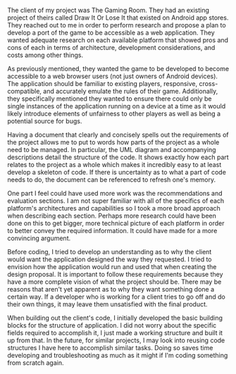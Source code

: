 The client of my project was The Gaming Room. They had an existing project of theirs called Draw It Or Lose It that existed on Android app stores. They reached out to me in order to perform research and propose a plan to develop a port of the game to be accessible as a web application. They wanted adequate research on each available platform that showed pros and cons of each in terms of architecture, development considerations, and costs among other things.

As previously mentioned, they wanted the game to be developed to become accessible to a web browser users (not just owners of Android devices). The application should be familiar to existing players, responsive, cross-compatible, and accurately emulate the rules of their game. Additionally, they specifically mentioned they wanted to ensure there could only be single instances of the application running on a device at a time as it would likely introduce elements of unfairness to other players as well as being a potential source for bugs.

Having a document that clearly and concisely spells out the requirements of the project allows me to put to words how parts of the project as a whole need to be managed. In particular, the UML diagram and accompanying descriptions detail the structure of the code. It shows exactly how each part relates to the project as a whole which makes it incredibly easy to at least develop a skeleton of code. If there is uncertainty as to what a part of code needs to do, the document can be referenced to refresh one's memory.

One part I feel could have used more work was the recommendations and evaluation sections. I am not super familiar with all of the specifics of each platform's architectures and capabilities so I took a more broad approach when describing each section. Perhaps more research could have been done on this to get bigger, more technical picture of each platform in order to better convey the required information. It could have made for a more convincing argument.

Before coding, I tried to develop an understanding as to why the client would want the application designed the way they requested. I tried to envision how the application would run and used that when creating the design proposal. It is important to follow these requirements because they have a more complete vision of what the project should be. There may be reasons that aren't yet apparent as to why they want something done a certain way. If a developer who is working for a client tries to go off and do their own things, it may leave them unsatisfied with the final product. 

When building out the client's code, I initially developed the basic building blocks for the structure of application. I did not worry about the specific fields required to accomplish it, I just made a working structure and built it up from that. In the future, for similar projects, I may look into reusing code structures I have here to accomplish similar tasks. Doing so saves time developing and troubleshooting as much as it might if I'm coding something from scratch again.
